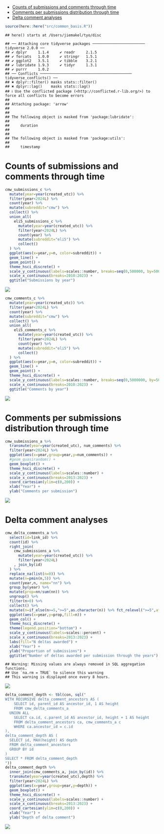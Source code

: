 - [Counts of submissions and comments through
  time](#counts-of-submissions-and-comments-through-time)
- [Comments per submissions distribution through
  time](#comments-per-submissions-distribution-through-time)
- [Delta comment analyses](#delta-comment-analyses)

``` r
source(here::here("src/common_basis.R"))
```

    ## here() starts at /Users/jiemakel/tyo/disc

    ## ── Attaching core tidyverse packages ──────────────────────── tidyverse 2.0.0 ──
    ## ✔ dplyr     1.1.4     ✔ readr     2.1.5
    ## ✔ forcats   1.0.0     ✔ stringr   1.5.1
    ## ✔ ggplot2   3.5.1     ✔ tibble    3.2.1
    ## ✔ lubridate 1.9.3     ✔ tidyr     1.3.1
    ## ✔ purrr     1.0.2     
    ## ── Conflicts ────────────────────────────────────────── tidyverse_conflicts() ──
    ## ✖ dplyr::filter() masks stats::filter()
    ## ✖ dplyr::lag()    masks stats::lag()
    ## ℹ Use the conflicted package (<http://conflicted.r-lib.org/>) to force all conflicts to become errors
    ## 
    ## Attaching package: 'arrow'
    ## 
    ## 
    ## The following object is masked from 'package:lubridate':
    ## 
    ##     duration
    ## 
    ## 
    ## The following object is masked from 'package:utils':
    ## 
    ##     timestamp

# Counts of submissions and comments through time

``` r
cmw_submissions_c %>% 
  mutate(year=year(created_utc)) %>% 
  filter(year<2024L) %>%
  count(year) %>%
  mutate(subreddit="cmw") %>%
  collect() %>%
  union_all(
    eli5_submissions_c %>% 
      mutate(year=year(created_utc)) %>% 
      filter(year<2024L) %>%
      count(year) %>%
      mutate(subreddit="eli5") %>%
      collect()
  ) %>%
  ggplot(aes(x=year,y=n, color=subreddit)) +
  geom_line() +
  geom_point() +
  theme_hsci_discrete() +
  scale_y_continuous(labels=scales::number, breaks=seq(0,500000, by=50000)) +
  scale_x_continuous(breaks=2010:2023) +
  ggtitle("Submissions by year")
```

![](scratch_files/figure-gfm/unnamed-chunk-1-1.png)<!-- -->

``` r
cmw_comments_c %>% 
  mutate(year=year(created_utc)) %>% 
  filter(year<2024L) %>%
  count(year) %>%
  mutate(subreddit="cmw") %>%
  collect() %>%
  union_all(
    eli5_comments_c %>% 
      mutate(year=year(created_utc)) %>% 
      filter(year<2024L) %>%
      count(year) %>%
      mutate(subreddit="eli5") %>%
      collect()
  ) %>%  
  ggplot(aes(x=year,y=n, color=subreddit)) +
  geom_line() +
  geom_point() +
  theme_hsci_discrete() +
  scale_y_continuous(labels=scales::number, breaks=seq(0,5000000, by=500000)) +
  scale_x_continuous(breaks=2010:2023) +
  ggtitle("Comments by year")
```

![](scratch_files/figure-gfm/unnamed-chunk-2-1.png)<!-- -->

# Comments per submissions distribution through time

``` r
cmw_submissions_a %>%
  transmute(year=year(created_utc), num_comments) %>%
  filter(year<2024L) %>%
  ggplot(aes(x=year,group=year,y=num_comments)) +
  #geom_quasirandom() +
  geom_boxplot() +
  theme_hsci_discrete() +
  scale_y_continuous(labels=scales::number) +
  scale_x_continuous(breaks=2013:2023) +
  coord_cartesian(ylim=c(0,200)) +
  xlab("Year") +
  ylab("Comments per submission")
```

![](scratch_files/figure-gfm/unnamed-chunk-3-1.png)<!-- -->

# Delta comment analyses

``` r
cmw_delta_comments_a %>% 
  select(id=link_id) %>%
  count(id) %>% 
  right_join(
    cmw_submissions_a %>%
      mutate(year=year(created_utc)) %>%
      filter(year<2024L)
    , join_by(id)
  ) %>%
  replace_na(list(n=0)) %>%
  mutate(n=pmin(n,5)) %>%
  count(year,n, name="nn") %>%
  group_by(year) %>%
  mutate(prop=nn/sum(nn)) %>%
  ungroup() %>%
  filter(n>0) %>%
  collect() %>%
  mutate(n=if_else(n>=5,">=5",as.character(n)) %>% fct_relevel(">=5",after=Inf)) %>%
  ggplot(aes(x=year,y=prop,fill=n)) +
  geom_col() +
  theme_hsci_discrete() +
  theme(legend.position="bottom") +
  scale_y_continuous(labels=scales::percent) +
  scale_x_continuous(breaks=2013:2023) +
  labs(fill="N deltas awarded") +
  xlab("Year") +
  ylab("Proportion of submissions") +
  ggtitle("Number of deltas awarded per submission through the years")
```

    ## Warning: Missing values are always removed in SQL aggregation functions.
    ## Use `na.rm = TRUE` to silence this warning
    ## This warning is displayed once every 8 hours.

![](scratch_files/figure-gfm/unnamed-chunk-4-1.png)<!-- -->

``` r
delta_comment_depth <- tbl(con, sql("
WITH RECURSIVE delta_comment_ancestors AS (
    SELECT id, parent_id AS ancestor_id, 1 AS height 
    FROM cmw_delta_comments_a
  UNION ALL
    SELECT ca.id, c.parent_id AS ancestor_id, height + 1 AS height
    FROM delta_comment_ancestors ca, cmw_comments_a c
    WHERE ca.ancestor_id = c.id
),
delta_comment_depth AS (
  SELECT id, MAX(height) AS depth
  FROM delta_comment_ancestors
  GROUP BY id
)
SELECT * FROM delta_comment_depth
"))
delta_comment_depth %>%
  inner_join(cmw_comments_a, join_by(id)) %>%
  transmute(year=year(created_utc),depth) %>%
  filter(year<2024L) %>%
  ggplot(aes(x=year,group=year,y=depth)) +
  geom_boxplot() +
  theme_hsci_discrete() +
  scale_y_continuous(labels=scales::number) +
  scale_x_continuous(breaks=2013:2023) +
  coord_cartesian(ylim=c(0,200)) +
  xlab("Year") +
  ylab("Depth of delta comment")
```

![](scratch_files/figure-gfm/unnamed-chunk-5-1.png)<!-- -->
